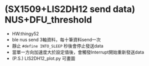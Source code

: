 # (SX1509+LIS2DH12 send data) NUS+DFU_threshold

- HW:thingy52
- ble nus send 3軸資料，每十筆資料send一次
- 靜止 `#define INTO_SLEEP` 秒後會停止發送data
- 當單一方向加速度大於設定值後，會觸發Interrupt開始重新發送data
- (P.S.) LIS2DH12_plot.py 可畫圖
